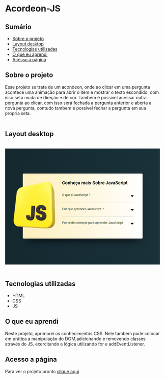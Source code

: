 # Acordeon-JS

## Sumário

- [Sobre o projeto](#sobreoprojeto)
- [Layout  desktop](#layout-desktop)
- [Tecnologias utilizadas](#tecnologias-utilizadas)
- [O que eu aprendi](#o-que-eu-aprendi)
- [Acesso a página](#acesso-a-página)

## Sobre o projeto

Esse projeto se trata de um acondeon, onde ao clicar em uma pergunta acontece uma animação para abrir o item
e mostrar o texto escondido, com isso seta muda de direção e de cor. Também é possivel acessar outra pergunta ao clicar,  com isso será fechada a pergunta anterior e aberta a nova pergunta, contudo tambem é possivel fechar a pergunta em sua propria seta.
<br>
<br>

## Layout desktop    

<br>

 <img src="src/imagens/acondeon.gif" alt="gif tela desktop">
<br>
<br>


## Tecnologias utilizadas

- HTML
- CSS
- JS

## O que eu aprendi

Neste projeto, aprimorei os conhecimentos CSS. Nele também pude colocar em prática a manipulação do DOM,adicionando e removendo classes através do JS, exercitando a lógica utilizando for e addEventListener.

## Acesso a página

Para ver o projeto pronto [clique aqui ](https://claricassia.github.io/Acordeon-JS/)

